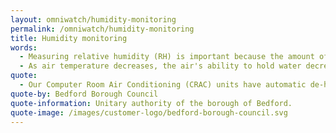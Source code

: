 ```yaml
---
layout: omniwatch/humidity-monitoring
permalink: /omniwatch/humidity-monitoring
title: Humidity monitoring
words:
  - Measuring relative humidity (RH) is important because the amount of water that can be contained within a volume of air is not fixed. As air temperature increases the air has the ability to hold more and more water vapour.
  - As air temperature decreases, the air's ability to hold water decreases. The effects of too high and too low humidity can directly impact the safe running of equipment.
quote:
  - Our Computer Room Air Conditioning (CRAC) units have automatic de-humidification functions. When the humidity becomes too high or too low our CRAC units compensate their settings to adjust the humidity automatically. OmniWatch helps us to ensure humidity levels remain within their expected levels.
quote-by: Bedford Borough Council
quote-information: Unitary authority of the borough of Bedford.
quote-image: /images/customer-logo/bedford-borough-council.svg
---
```

